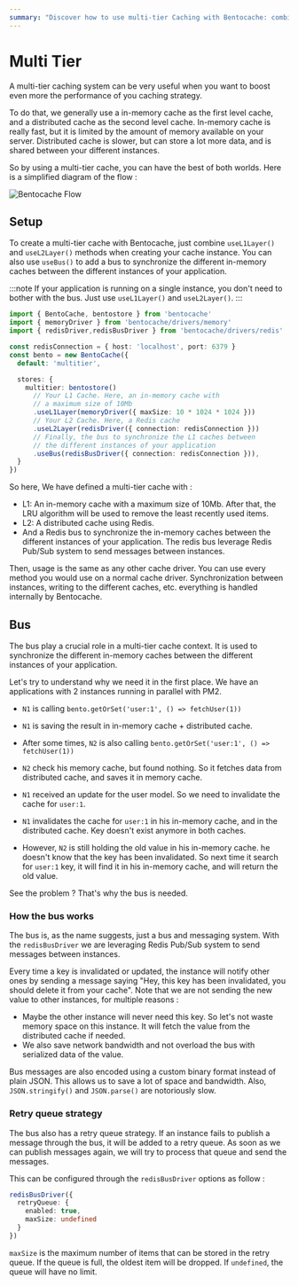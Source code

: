 ```yaml
---
summary: "Discover how to use multi-tier Caching with Bentocache: combines in-memory and distributed caches for optimal performance."
---
```


# Multi Tier

A multi-tier caching system can be very useful when you want to boost even more the performance of you caching strategy. 

To do that, we generally use a in-memory cache as the first level cache, and a distributed cache as the second level cache. In-memory cache is really fast, but it is limited by the amount of memory available on your server. Distributed cache is slower, but can store a lot more data, and is shared between your different instances.

So by using a multi-tier cache, you can have the best of both worlds. Here is a simplified diagram of the flow :

![Bentocache Flow](content/docs/bentocache-flow.png)

## Setup

To create a multi-tier cache with Bentocache, just combine `useL1Layer()` and `useL2Layer()` methods when creating your cache instance. You can also use `useBus()` to add a bus to synchronize the different in-memory caches between the different instances of your application.

:::note
If your application is running on a single instance, you don't need to bother with the bus. Just use `useL1Layer()` and `useL2Layer()`.
:::

```ts
import { BentoCache, bentostore } from 'bentocache'
import { memoryDriver } from 'bentocache/drivers/memory'
import { redisDriver,redisBusDriver } from 'bentocache/drivers/redis'

const redisConnection = { host: 'localhost', port: 6379 }
const bento = new BentoCache({
  default: 'multitier',

  stores: {
    multitier: bentostore()
      // Your L1 Cache. Here, an in-memory cache with 
      // a maximum size of 10Mb
      .useL1Layer(memoryDriver({ maxSize: 10 * 1024 * 1024 }))
      // Your L2 Cache. Here, a Redis cache
      .useL2Layer(redisDriver({ connection: redisConnection }))
      // Finally, the bus to synchronize the L1 caches between
      // the different instances of your application
      .useBus(redisBusDriver({ connection: redisConnection })),
  }
})
```

So here, We have defined a multi-tier cache with :
- L1: An in-memory cache with a maximum size of 10Mb. After that, the LRU algorithm will be used to remove the least recently used items.
- L2: A distributed cache using Redis.
- And a Redis bus to synchronize the in-memory caches between the different instances of your application. The redis bus leverage Redis Pub/Sub system to send messages between instances.

Then, usage is the same as any other cache driver. You can use every method you would use on a normal cache driver. Synchronization between instances, writing to the different caches, etc. everything is handled internally by Bentocache.

## Bus

The bus play a crucial role in a multi-tier cache context. It is used to synchronize the different in-memory caches between the different instances of your application.

Let's try to understand why we need it in the first place. We have an applications with 2 instances running in parallel with PM2.

- `N1` is calling `bento.getOrSet('user:1', () => fetchUser(1))`
- `N1` is saving the result in in-memory cache + distributed cache.

- After some times, `N2` is also calling `bento.getOrSet('user:1', () => fetchUser(1))`
- `N2` check his memory cache, but found nothing. So it fetches data from distributed cache, and saves it in memory cache.

- `N1` received an update for the user model. So we need to invalidate the cache for `user:1`.
- `N1` invalidates the cache for `user:1` in his in-memory cache, and in the distributed cache. Key doesn't exist anymore in both caches.

- However, `N2` is still holding the old value in his in-memory cache. he doesn't know that the key has been invalidated. So next time it search for `user:1` key, it will find it in his in-memory cache, and will return the old value.

See the problem ? That's why the bus is needed.

### How the bus works

The bus is, as the name suggests, just a bus and messaging system. With the `redisBusDriver` we are leveraging Redis Pub/Sub system to send messages between instances. 

Every time a key is invalidated or updated, the instance will notify other ones by sending a message saying "Hey, this key has been invalidated, you should delete it from your cache". Note that we are not sending the new value to other instances, for multiple reasons : 

- Maybe the other instance will never need this key. So let's not waste memory space on this instance. It will fetch the value from the distributed cache if needed.
- We also save network bandwidth and not overload the bus with serialized data of the value.

Bus messages are also encoded using a custom binary format instead of plain JSON. This allows us to save a lot of space and bandwidth. Also, `JSON.stringify()` and `JSON.parse()` are notoriously slow.

### Retry queue strategy

The bus also has a retry queue strategy. If an instance fails to publish a message through the bus, it will be added to a retry queue. As soon as we can publish messages again, we will try to process that queue and send the messages. 

This can be configured through the `redisBusDriver` options as follow :

```ts
redisBusDriver({
  retryQueue: {
    enabled: true,
    maxSize: undefined
  }
})
```

`maxSize` is the maximum number of items that can be stored in the retry queue. If the queue is full, the oldest item will be dropped. If `undefined`, the queue will have no limit.
